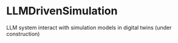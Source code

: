 # LLMDrivenSimulation
LLM system interact with simulation models in digital twins
(under construction)
